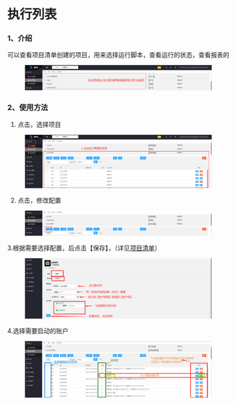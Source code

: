 # 执行列表

### 1、介绍

可以查看项目清单创建的项目，用来选择运行脚本，查看运行的状态，查看报表的

<figure><img src="../../.gitbook/assets/image (73).png" alt=""><figcaption></figcaption></figure>

### 2、使用方法

1. 点击，选择项目

<figure><img src="../../.gitbook/assets/image (74).png" alt=""><figcaption></figcaption></figure>

2. 点击，修改配置

<figure><img src="../../.gitbook/assets/image (76).png" alt=""><figcaption></figcaption></figure>

3.根据需要选择配置，后点击【保存】，（详见[项目清单](xiang-mu-qing-dan.md)）

<figure><img src="../../.gitbook/assets/image (77).png" alt=""><figcaption></figcaption></figure>

4.选择需要启动的账户

<figure><img src="../../.gitbook/assets/image (24).png" alt=""><figcaption></figcaption></figure>
